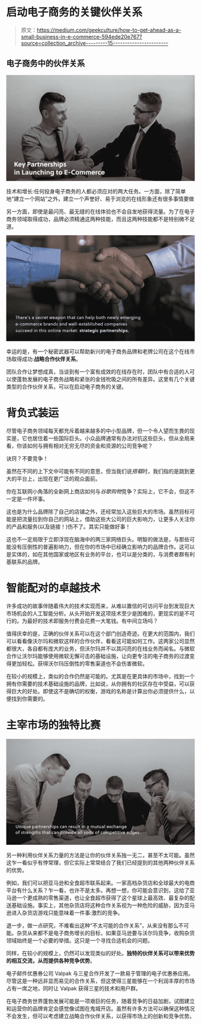 # 启动电子商务的关键伙伴关系

> 原文：<https://medium.com/geekculture/how-to-get-ahead-as-a-small-business-in-e-commerce-594ede20e767?source=collection_archive---------15----------------------->

## 电子商务中的伙伴关系

![](img/846ea35c4ded2ca18e971c89bd494b62.png)

技术和增长:任何投身电子商务的人都必须应对的两大任务。一方面，除了简单地“建立一个网站”之外，建立一个声誉好、易于浏览的在线形象还有很多事情要做

另一方面，即使是最闪亮、最无缝的在线体验也不会自发地获得流量。为了在电子商务领域取得成功，品牌必须精通这两种技能，而且这两种技能都不是特别微不足道。

![](img/8dc18e731dc072731df91aed70c0b8e6.png)

幸运的是，有一个秘密武器可以帮助新兴的电子商务品牌和老牌公司在这个在线市场取得成功:**战略合作伙伴关系**。

团队合作让梦想成真，当谈到有一个富有成效的在线存在时，团队中有合适的人可以使蓬勃发展的电子商务战略和紧张的金钱吮吸之间的所有差异。这里有几个关键类型的合作伙伴关系，可以在启动电子商务的关键。

# 背负式装运

尽管电子商务领域每天都充斥着越来越多的中小型品牌，但一个令人望而生畏的现实是，它也居住着一些国际巨头。小众品牌通常有办法对抗这些巨头，但从全局来看，你该如何与拥有相对无穷无尽的资金和资源的公司竞争呢？

诀窍？不要竞争！

虽然在不同的上下文中可能有不同的意思，但当我们说*搭载*时，我们指的是跳到更大的平台上，出现在更广泛的观众面前。

你在互联网小角落的全新网上商店如何与*谷歌购物*竞争？实际上，它不会，但这不一定是一件坏事。

这也是为什么品牌除了自己的店铺之外，还经常加入这些巨大的市场。虽然目标可能是把流量拉到你自己的网站上，借助这些大公司的巨大影响力，让更多人关注你的产品和服务(以及链接！)伤不了。其实只能做好事！

这也不一定局限于立即浮现在脑海中的两三家网络巨头。明智的做法是，与那些可能没有压倒性的普遍影响力，但在你的市场中已经确立影响力的品牌合作。这可以是实体的，如在其他国家或地区有业务的平台，也可以是分类的，与消费者群有利基联系的品牌。

# 智能配对的卓越技术

许多成功的故事伴随着伟大的技术实现而来，从难以置信的可访问平台到发现巨大市场机会的人工智能分析。从头开始开发这项技术至少是困难的，更现实的是不可行的。为最好的技术即服务付费会花费一大笔钱。有中间立场吗？

值得庆幸的是，正确的伙伴关系可以在这个部门创造奇迹。在更大的范围内，我们可以看看像沃尔玛和微软这样的合作伙伴，看看这可能如何工作。这两家公司显然都很大，各自都有庞大的业务，但沃尔玛并不以其闪亮的在线业务而闻名。与微软合作让沃尔玛能够使用微软无懈可击的基础设施，让向更专注的电子商务的过渡变得更加轻松。获得沃尔玛压倒性的零售渠道也不会伤害微软。

在较小的规模上，类似的合作仍然是可能的。尤其是在更具体的市场中，找到一个拥有你需要的技术基础设施的品牌，比如说，从你拥有的社区存在中受益，可以获得巨大的好处。即使这不是确切的权衡，游戏的名称是计算出你必须提供什么，以便找到你需要的。

# 主宰市场的独特比赛

![](img/e8ac13663e8711f1a59907a24b359386.png)

另一种利用伙伴关系力量的方法是让你的伙伴关系独一无二，甚至不太可能。虽然这乍一看似乎有悖常理，但它实际上常常结合了我们已经提到的其他两种伙伴关系的优势。

例如，我们可以把亚马逊和全食超市联系起来。一家高档杂货店和全球最大的电商平台有什么关系？乍一看，也许不是太多。再想一想，你可能会意识到，这给了亚马逊一个更成熟的零售渠道，也让全食超市获得了这个星球上最高效、最复杂的配送基础设施。事实上，其他杂货店将这种合作关系视为一种危险的威胁，因为亚马逊进入杂货店游戏只能意味着一件事:激烈的竞争。

退一步，做一点研究，不难看出这种“不太可能的合作关系”，从来没有那么不可能。杂货从来都不是电子商务增长的目标，如果亚马逊要与沃尔玛竞争，收购杂货领域始终是一个必要的举措。这只是一个寻找合适机会的问题。

同样，在较小的规模上，仍然可以发现类似的好处。**独特的伙伴关系可以带来优势的相互交流，从而提供各种竞争优势**。

电子邮件优惠券公司 Valpak 与三星合作开发了一款易于管理的电子优惠券应用。尽管这是一种远非显而易见的合作关系，但这使得三星能够在一个利润丰厚的市场占有一席之地，同时让 Valpak 获得三星的技术和用户群。

在电子商务世界蓬勃发展可能是一项艰巨的任务，随着竞争的日益加剧，试图建立和运营你的品牌肯定会感觉像试图在鬼城开店。虽然有许多方法可以确保这种情况不会发生，但可以考虑建立战略合作伙伴关系，以获得市场上的创新和竞争优势。